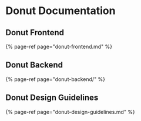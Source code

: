 # Donut Documentation

## Donut Frontend

{% page-ref page="donut-frontend.md" %}

## Donut Backend

{% page-ref page="donut-backend/" %}

## Donut Design Guidelines

{% page-ref page="donut-design-guidelines.md" %}


